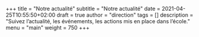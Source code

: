 +++
title       = "Notre actualité"
subtitle    = "Notre actualité"
date        = 2021-04-25T10:55:50+02:00
draft       = true
author      = "direction"
tags        = []
description = "Suivez l’actualité, les événements, les actions mis en place dans l’école."
menu        = "main"
weight      = 750
+++
